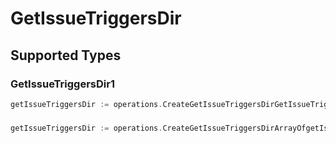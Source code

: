 # GetIssueTriggersDir


## Supported Types

### GetIssueTriggersDir1

```go
getIssueTriggersDir := operations.CreateGetIssueTriggersDirGetIssueTriggersDir1(operations.GetIssueTriggersDir1{/* values here */})
```

### 

```go
getIssueTriggersDir := operations.CreateGetIssueTriggersDirArrayOfgetIssueTriggersDir2([]operations.GetIssueTriggersDir2{/* values here */})
```

